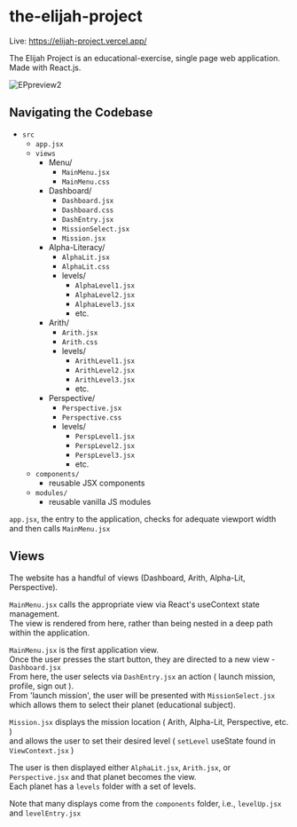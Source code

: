 # the-elijah-project

Live: https://elijah-project.vercel.app/

The Elijah Project is an educational-exercise, single page web application. Made with React.js.

![EPpreview2](https://github.com/imbrandonj/elijah-project/assets/90408885/cea19875-a881-4e2f-869e-98fd24f37b2e)

## Navigating the Codebase

- `src`
  - `app.jsx`
  - `views`
    - Menu/
      - `MainMenu.jsx`
      - `MainMenu.css`
    - Dashboard/
      - `Dashboard.jsx`
      - `Dashboard.css`
      - `DashEntry.jsx`
      - `MissionSelect.jsx`
      - `Mission.jsx`
    - Alpha-Literacy/
      - `AlphaLit.jsx`
      - `AlphaLit.css`
      - levels/
        - `AlphaLevel1.jsx`
        - `AlphaLevel2.jsx`
        - `AlphaLevel3.jsx`
        - etc.
    - Arith/
      - `Arith.jsx`
      - `Arith.css`
      - levels/
        - `ArithLevel1.jsx`
        - `ArithLevel2.jsx`
        - `ArithLevel3.jsx`
        - etc.
    - Perspective/
      - `Perspective.jsx`
      - `Perspective.css`
      - levels/
        - `PerspLevel1.jsx`
        - `PerspLevel2.jsx`
        - `PerspLevel3.jsx`
        - etc.
  - `components/`
    - reusable JSX components
  - `modules/`
    - reusable vanilla JS modules

`app.jsx`, the entry to the application, checks for adequate viewport width and then calls `MainMenu.jsx`

## Views

The website has a handful of views (Dashboard, Arith, Alpha-Lit, Perspective).

`MainMenu.jsx` calls the appropriate view via React's useContext state management.  
The view is rendered from here, rather than being nested in a deep path within the application.

`MainMenu.jsx` is the first application view.  
Once the user presses the start button, they are directed to a new view - `Dashboard.jsx`  
From here, the user selects via `DashEntry.jsx` an action ( launch mission, profile, sign out ).  
From 'launch mission', the user will be presented with `MissionSelect.jsx` which allows them to select their planet (educational subject).

`Mission.jsx` displays the mission location ( Arith, Alpha-Lit, Perspective, etc. )  
and allows the user to set their desired level ( `setLevel` useState found in `ViewContext.jsx` )

The user is then displayed either `AlphaLit.jsx`, `Arith.jsx`, or `Perspective.jsx` and that planet becomes the view.  
Each planet has a `levels` folder with a set of levels.

Note that many displays come from the `components` folder, i.e., `levelUp.jsx` and `levelEntry.jsx`
